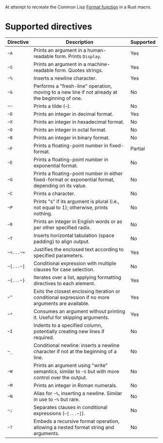 At attempt to recreate the Common Lisp [Format function][hyperspec] in a Rust macro.

# Supported directives

| Directive | Description                                                                                          | Supported     |
|-----------|------------------------------------------------------------------------------------------------------|---------------|
| `~A`      | Prints an argument in a human-readable form. Prints `Display`.                                       | Yes           |
| `~S`      | Prints an argument in a machine-readable form. Quotes strings.                                       | Yes           |
| `~%`      | Inserts a newline character.                                                                         | Yes           |
| `~&`      | Performs a "fresh-line" operation, moving to a new line if not already at the beginning of one.      | No            |
| `~~`      | Prints a tilde (`~`).                                                                                | No            |
| `~D`      | Prints an integer in decimal format.                                                                 | Yes           |
| `~X`      | Prints an integer in hexadecimal format.                                                             | No            |
| `~O`      | Prints an integer in octal format.                                                                   | No            |
| `~B`      | Prints an integer in binary format.                                                                  | No            |
| `~F`      | Prints a floating-point number in fixed-format.                                                      | Partial       |
| `~E`      | Prints a floating-point number in exponential format.                                                | No            |
| `~G`      | Prints a floating-point number in either fixed-format or exponential format, depending on its value. | No            |
| `~C`      | Prints a character.                                                                                  | No            |
| `~P`      | Prints "s" if its argument is plural (i.e., not equal to 1); otherwise, prints nothing.              | No            |
| `~R`      | Prints an integer in English words or as per other specified radix.                                  | No            |
| `~T`      | Inserts horizontal tabulation (space padding) to align output.                                       | No            |
| `~<...~>` | Justifies the enclosed text according to specified parameters.                                       | Yes           |
| `~[...~]` | Conditional expression with multiple clauses for case selection.                                     | No            |
| `~{...~}` | Iterates over a list, applying formatting directives to each element.                                | Yes           |
| `~^`      | Exits the closest enclosing iteration or conditional expression if no more arguments are available.  | Yes           |
| `~*`      | Consumes an argument without printing it. Useful for skipping arguments.                             | Yes           |
| `~I`      | Indents to a specified column, potentially creating new lines if required.                           | No            |
| `~_`      | Conditional newline: inserts a newline character if not at the beginning of a line.                  | No            |
| `~W`      | Prints an argument using "write" semantics, similar to `~S` but with more control over the output.   | No            |
| `~M`      | Prints an integer in Roman numerals.                                                                 | No            |
| `~N`      | Alias for `~%`, inserting a newline. Similar in use to `~%` but rare.                                | No            |
| `~;`      | Separates clauses in conditional expressions (`~[...~]`).                                            | No            |
| `~?`      | Embeds a recursive format operation, allowing a nested format string and arguments.                  | No            |


[hyperspec]: https://www.lispworks.com/documentation/HyperSpec/Body/22_c.htm
